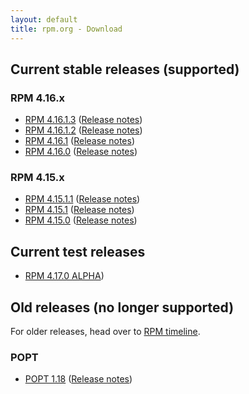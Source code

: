 ```yaml
---
layout: default
title: rpm.org - Download
---
```


## Current stable releases (supported)

### RPM 4.16.x
* [RPM 4.16.1.3](http://ftp.rpm.org/releases/rpm-4.16.x/rpm-4.16.1.3.tar.bz2) ([Release notes](wiki/Releases/4.16.1.3.html))
* [RPM 4.16.1.2](http://ftp.rpm.org/releases/rpm-4.16.x/rpm-4.16.1.2.tar.bz2) ([Release notes](wiki/Releases/4.16.1.2.html))
* [RPM 4.16.1](http://ftp.rpm.org/releases/rpm-4.16.x/rpm-4.16.1.tar.bz2) ([Release notes](wiki/Releases/4.16.1.html))
* [RPM 4.16.0](http://ftp.rpm.org/releases/rpm-4.16.x/rpm-4.16.0.tar.bz2) ([Release notes](wiki/Releases/4.16.0.html))

### RPM 4.15.x
* [RPM 4.15.1.1](http://ftp.rpm.org/releases/rpm-4.15.x/rpm-4.15.1.1.tar.bz2) ([Release notes](wiki/Releases/4.15.1.1.html))
* [RPM 4.15.1](http://ftp.rpm.org/releases/rpm-4.15.x/rpm-4.15.1.tar.bz2) ([Release notes](wiki/Releases/4.15.1.html))
* [RPM 4.15.0](http://ftp.rpm.org/releases/rpm-4.15.x/rpm-4.15.0.tar.bz2) ([Release notes](wiki/Releases/4.15.0.html))

## Current test releases

* [RPM 4.17.0 ALPHA](wiki/Releases/4.17.0.html))

## Old releases (no longer supported)

For older releases, head over to [RPM timeline](timeline.html).

### POPT

* [POPT 1.18](http://ftp.rpm.org/popt/releases/popt-1.x/popt-1.18.tar.gz) ([Release notes](https://github.com/rpm-software-management/popt/releases/tag/popt-1.18-release))
